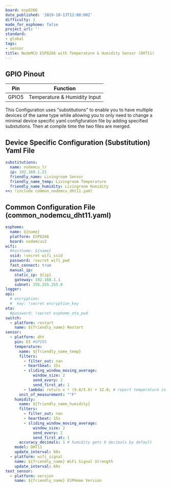 ```yaml
---
board: esp8266
date_published: '2019-10-13T12:00:00Z'
difficulty: 1
made_for_esphome: false
project_url: ''
standard:
- global
tags:
- sensor
title: NodeMCU ESP8266 with Temperature & Humidity Sensor (DHT11)
---
```


## GPIO Pinout

| Pin   | Function                     |
| ----- | ---------------------------- |
| GPIO5 | Temperature & Humidity Input |
This Configuration uses "substitutions" to enable you to have multiple devices of the same type
while allowing you to only need to change a minimal device specific yaml configfuration file
by adding specified substutions.
Then at compile time the two files are merged.

## Device Specific Configuration (Substitution) Yaml File

```yaml
substitutions:
  name: nodemcu_lr
  ip: 192.168.1.21
  friendly_name: Livingroom Sensor
  friendly_name_temp: Livingroom Temperature
  friendly_name_humidity: Livingroom Humidity
<<: !include common_nodemcu_dht11.yaml
```

## Common Configuration File (common_nodemcu_dht11.yaml)

```yaml
esphome:
  name: ${name}
  platform: ESP8266
  board: nodemcuv2
wifi:
  #hostname: ${name}
  ssid: !secret wifi_ssid
  password: !secret wifi_pwd
  fast_connect: true
  manual_ip:
    static_ip: ${ip}
    gateway: 192.168.1.1
    subnet: 255.255.255.0
logger:
api:
  # encryption:
  #  key: !secret encryption_key
ota:
  #password: !secret esphome_ota_pwd
switch:
  - platform: restart
    name: ${friendly_name} Restart
sensor:
  - platform: dht
    pin: D3 #GPIO5
    temperature:
      name: ${friendly_name_temp}
      filters:
        - filter_out: nan
        - heartbeat: 15s
        - sliding_window_moving_average:
            window_size: 2
            send_every: 2
            send_first_at: 1
        - lambda: return x * (9.0/5.0) + 32.0; # report temperature in Fahrenheit
      unit_of_measurement: "°F"
    humidity:
      name: ${friendly_name_humidity}
      filters:
        - filter_out: nan
        - heartbeat: 15s
        - sliding_window_moving_average:
            window_size: 2
            send_every: 2
            send_first_at: 1
      accuracy_decimals: 1 # humidity gets 0 decimals by default
    model: DHT11
    update_interval: 60s
  - platform: wifi_signal
    name: ${friendly_name} WiFi Signal Strength
    update_interval: 60s
text_sensor:
  - platform: version
    name: ${friendly_name} ESPHome Version
```